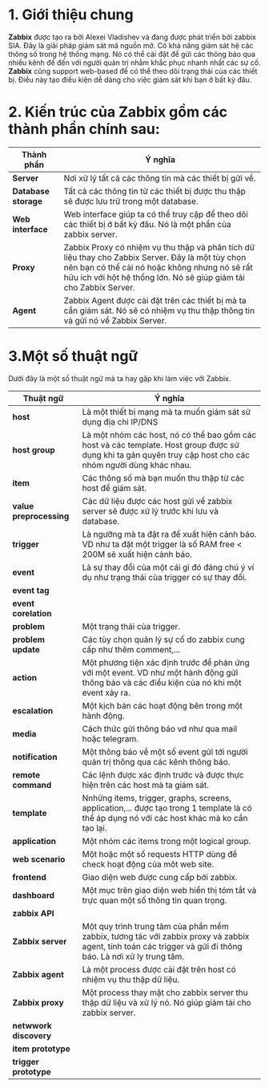 # 1. Giới thiệu chung
**Zabbix** được tạo ra bởi Alexei Vladishev và đang được phát triển bởi zabbix SIA. Đây là giải pháp giám sát mã nguồn mở. Có khả năng giám sát hệ các thông số trong hệ thống mạng. Nó có thể cài đặt để gửi các thông báo qua nhiều kênh để đến với người quản trị nhằm khắc phục nhanh nhất các sự cố.</br>
**Zabbix** cũng support web-based để có thể theo dõi trạng thái của các thiết bị. Điều này tạo điều kiện dễ dàng cho việc giám sát khi bạn ở bất kỳ đâu.</br>
# 2. Kiến trúc của Zabbix gồm các thành phần chính sau:
|Thành phần|Ý nghĩa|
|----------|-------|
|**Server**|Nơi xử lý tất cả các thông tin mà các thiết bị gửi về.|
|**Database storage**|Tất cả các thông tin từ các thiết bị được thu thập sẽ được lưu trữ trong một database.|
|**Web interface**|Web interface giúp ta có thể truy cập để theo dõi các thiết bị ở bất kỳ đâu. Nó là một phần của zabbix server.|
|**Proxy**|Zabbix Proxy có nhiệm vụ thu thập và phân tích dữ liệu thay cho Zabbix Server. Đây là một tùy chọn nên bạn có thể cài nó hoặc không nhưng nó sẽ rất hữu ích với hột hệ thống lớn. Nó sẽ giúp giảm tải cho Zabbix Server.|
|**Agent**|Zabbix Agent được cài đặt trên các thiết bị mà ta cần giám sát. Nó sẽ có nhiệm vụ thu thập thông tin và gửi nó về Zabbix Server.|
# 3.Một số thuật ngữ
Dưới đây là một số thuật ngữ mà ta hay gặp khi làm việc với Zabbix.

|Thuật ngữ|Ý nghĩa|
|---------|-------|
|**host**|Là một thiết bị mạng mà ta muốn giám sát sử dụng địa chỉ IP/DNS|
|**host group**|Là một nhóm các host, nó có thể bao gồm các host và các template. Host group được sử dụng khi ta gán quyên truy cập host cho các nhóm người dùng khác nhau.|
|**item**|Các thông số mà bạn muốn thu thập từ các host để giám sát.|
|**value preprocessing**|Các dữ liệu được các host gửi về zabbix server sẽ được xử lý trước khi lưu và database.|
|**trigger**|Là ngưỡng mà ta đặt ra để xuất hiện cảnh báo. VD như ta đặt một trigger là số RAM free < 200M sẽ xuất hiện cảnh báo.|
|**event**|Là sự thay đổi của một cái gì đó đáng chú ý ví dụ như trạng thái của trigger có sự thay đổi.|
|**event tag**||
|**event corelation**||
|**problem**|Một trạng thái của trigger.|
|**problem update**|Các tùy chọn quản lý sự cố do zabbix cung cấp như thêm comment,...|
|**action**|Một phương tiện xác định trước để phản ứng với một event. VD như một hành động gửi thông báo và các điều kiện của nó khi một event xảy ra.|
|**escalation**|Một kịch bản các hoạt động bên trong một hành động.|
|**media**|Cách thức gửi thông báo vd như qua mail hoặc telegram.|
|**notification**|Một thông báo về một số event gửi tới người quản trị thông qua các kênh thông báo.|
|**remote command**|Các lệnh được xác định trước và được thực hiện trên các host mà ta giám sát.|
|**template**|Nnhững items, trigger, graphs, screens, application,... được tạo trong 1 template là có thể áp dụng nó với các host khác mà ko cần tạo lại.|
|**application**|Một nhóm các items trong một logical group.|
|**web scenario**|Một hoặc một số requests HTTP dùng để check hoạt động của môt web site.|
|**frontend**|Giao diện web được cung cấp bởi zabbix.|
|**dashboard**|Một mục trên giao diện web hiển thị tóm tắt và trực quan một số thông tin quan trọng.|
|**zabbix API**||
|**Zabbix server**|Một quy trình trung tâm của phần mềm zabbix, tương tác với zabbix proxy và zabbix agent, tính toán các trigger và gửi đi thông báo. Là nơi xử ly trung tâm.|
|**Zabbix agent**|Là một process được cài đặt trên host có nhiệm vụ thu thập dữ liệu.|
|**Zabbix proxy**|Một process thay mặt cho zabbix server thu thập dữ liệu và xử lý nó. Nó giúp giảm tải cho zabbix server.|
|**netwwork discovery**||
|**item prototype**||
|**trigger prototype**||

